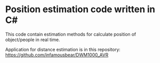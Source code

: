 # Position estimation code written in C#

This code contain estimation methods for calculate position of object/people in real time.

Application for distance estimation is in this repository: https://github.com/infamousbear/DWM1000_AVR
